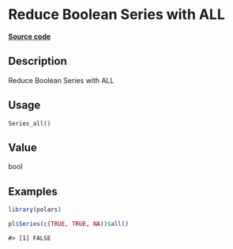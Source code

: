 

# Reduce Boolean Series with ALL

[**Source code**](https://github.com/pola-rs/r-polars/tree/main/R/series__series.R#L645)

## Description

Reduce Boolean Series with ALL

## Usage

<pre><code class='language-R'>Series_all()
</code></pre>

## Value

bool

## Examples

``` r
library(polars)

pl$Series(c(TRUE, TRUE, NA))$all()
```

    #> [1] FALSE
